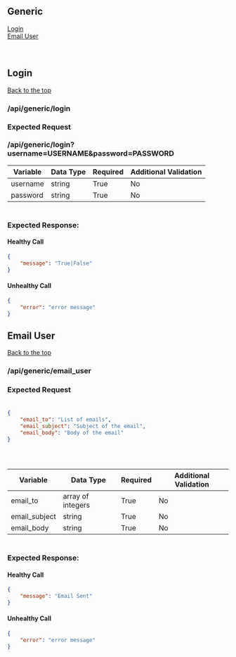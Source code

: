 ## Generic

[Login](#login)<br>
[Email User](#email-user)<br>
<br><br>

## Login
[Back to the top](#generic)
### /api/generic/login
### Expected Request <br><br>/api/generic/login?username=USERNAME&password=PASSWORD<br>

| Variable | Data Type | Required | Additional Validation |
|----------|-----------|----------|-----------------------|
| username | string    | True     | No                    |
| password | string    | True     | No                    |   

### <br>Expected Response:<br>
#### Healthy Call
```json 
{
    "message": "True|False"
}
```
#### Unhealthy Call
```json 
{
    "error": "error message"
}
```

## Email User
[Back to the top](#generic)
### /api/generic/email_user
### Expected Request<br><br>
```json
{
    "email_to": "List of emails",
    "email_subject": "Subject of the email",
    "email_body": "Body of the email"
}
```
### <br>

| Variable      | Data Type         | Required | Additional Validation |
|---------------|-------------------|----------|-----------------------|
| email_to      | array of integers | True     | No                    |
| email_subject | string            | True     | No                    |
| email_body    | string            | True     | No                    |

### <br>Expected Response:<br>
#### Healthy Call
```json 
{
    "message": "Email Sent"
}
```
#### Unhealthy Call
```json 
{
    "error": "error message"
}
```